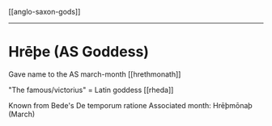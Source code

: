 [[anglo-saxon-gods]]

---

# Hrēþe (AS Goddess)

Gave name to the AS march-month [[hrethmonath]]

"The famous/victorius"
= Latin goddess [[rheda]]


Known from Bede's De temporum ratione
Associated month: Hrēþmōnaþ (March)